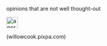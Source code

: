 opinions that are not well thought-out


<img src="https://theepdinker.github.io/github-pages-with-jekyll/theepdinker.JPG" width="30" height="30" alt="a portrait of the author">


(willowcook.pixpa.com)

